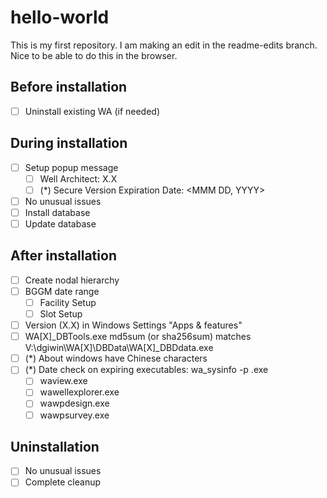 # hello-world
This is my first repository.
I am making an edit in the readme-edits branch.
Nice to be able to do this in the browser.
## Before installation
- [ ] Uninstall existing WA (if needed)

## During installation
- [ ] Setup popup message
  - [ ] Well Architect:  X.X
  - [ ] (*) Secure Version Expiration Date:  <MMM DD, YYYY>
- [ ] No unusual issues
- [ ] Install database
- [ ] Update database

## After installation
- [ ] Create nodal hierarchy
- [ ] BGGM date range
  - [ ] Facility Setup
  - [ ] Slot Setup
- [ ] Version (X.X) in Windows Settings "Apps & features"
- [ ] WA[X]_DBTools.exe md5sum (or sha256sum) matches V:\dgiwin\WA[X]\DBData\WA[X]_DBDdata.exe
- [ ] (*) About windows have Chinese characters
- [ ] (*) Date check on expiring executables:  wa_sysinfo -p <exec>.exe
  - [ ] waview.exe
  - [ ] wawellexplorer.exe
  - [ ] wawpdesign.exe
  - [ ] wawpsurvey.exe

## Uninstallation
- [ ] No unusual issues
- [ ] Complete cleanup
